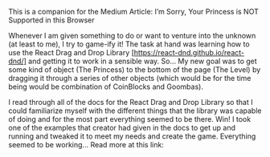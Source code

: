 This is a companion for the Medium Article: I’m Sorry, Your Princess is NOT Supported in this Browser

Whenever I am given something to do or want to venture into the unknown (at least to me), I try to game-ify it! The task at hand was learning how to use the React Drag and Drop Library [https://react-dnd.github.io/react-dnd/] and getting it to work in a sensible way. So… My new goal was to get some kind of object (The Princess) to the bottom of the page (The Level) by dragging it through a series of other objects (which would be for the time being would be combination of CoinBlocks and Goombas).


I read through all of the docs for the React Drag and Drop Library so that I could familiarize myself with the different things that the library was capable of doing and for the most part everything seemed to be there. Win! I took one of the examples that creator had given in the docs to get up and running and tweaked it to meet my needs and create the game. Everything seemed to be working... Read more at this link: 
